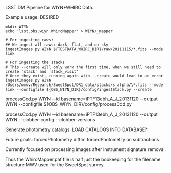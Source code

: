 LSST DM Pipeline for WIYN+WHIRC Data.

Example usage:
DESIRED

```
mkdir WIYN
echo 'lsst.obs.wiyn.WhircMapper' > WIYN/_mapper

# For ingesting raws:
## We ingest all raws: dark, flat, and on-sky
ingestImages.py WIYN ${TESTDATA_WHIRC_DIR}/raw/20111115/*.fits --mode link

# For ingesting the stacks
# This --create will only work the first time, when we still need to create 'stack' and 'stack_visit'
# Once they exist, running again with --create would lead to an error
ingestImages.py WIYN /Users/wmwv/Research/SweetSpot/DR1_data/stacks/s_alpha/\*.fits --mode link --configfile ${OBS_WIYN_DIR}/config/ingestStack.py --create
```

processCcd.py WIYN --id basename=iPTF13ebh_A_J_20131120 --output WIYN --configfile ${OBS_WIYN_DIR}/config/processCcd.py

processCcd.py WIYN --id basename=iPTF13ebh_A_J_20131120 --output WIYN --clobber-config --clobber-versions

Generate photometry catalogs.
LOAD CATALOGS INTO DATABASE?

Future goals:
forcedPhotometry
diffIm
forcedPhotometry on subtractions

Currently focused on processing images after instrument signature removal.

Thus the WhircMapper.paf file is half just the bookeeping for the filename structure MWV used for the SweetSpot survey.
